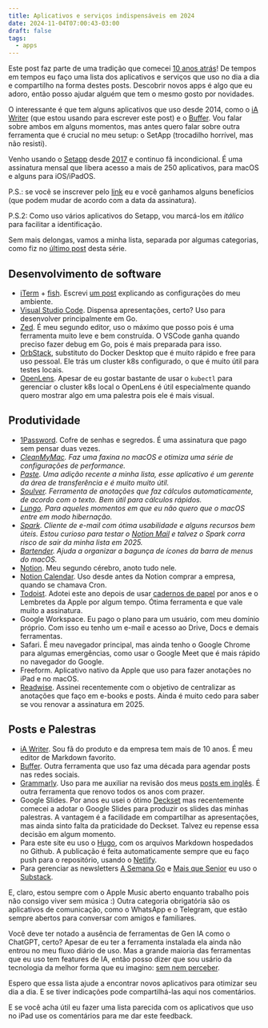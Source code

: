 ```yaml
---
title: Aplicativos e serviços indispensáveis em 2024
date: 2024-11-04T07:00:43-03:00
draft: false
tags:
  - apps
---
```


Este post faz parte de uma tradição que comecei [10 anos atrás](https://eltonminetto.dev/2014/12/23/aplicativos-indispensaveis-em-2014/)! De tempos em tempos eu faço uma lista dos aplicativos e serviços que uso no dia a dia e compartilho na forma destes posts. Descobrir novos apps é algo que eu adoro, então posso ajudar alguém que tem o mesmo gosto por novidades.

O interessante é que tem alguns aplicativos que uso desde 2014, como o [iA Writer](https://ia.net/writer) (que estou usando para escrever este post) e o [Buffer](http://bufferapp.com/). Vou falar sobre ambos em alguns momentos, mas antes quero falar sobre outra ferramenta que é crucial no meu setup: o SetApp (trocadilho horrível, mas não resisti). 

Venho usando o [Setapp](https://setapp.sjv.io/6egdeq?sharedid=aps) desde [2017](https://eltonminetto.dev/post/2017-02-24-setapp/) e continuo fã incondicional. É uma assinatura mensal que libera acesso a mais de 250 aplicativos, para macOS e alguns para iOS/iPadOS. 

P.S.: se você se inscrever pelo [link](https://setapp.sjv.io/6egdeq?sharedid=aps) eu e você ganhamos alguns benefícios (que podem mudar de acordo com a data da assinatura). 

P.S.2: Como uso vários aplicativos do Setapp, vou marcá-los em *itálico* para facilitar a identificação.

Sem mais delongas, vamos a minha lista, separada por algumas categorias, como fiz no [último post](https://eltonminetto.dev/post/2022-07-31-aplicativos-indispensaveis-2022/) desta série.

## Desenvolvimento de software

- [iTerm](https://iterm2.com) + [fish](https://fishshell.com/). Escrevi [um post](https://eltonminetto.dev/post/2023-05-16-improving-terminal/) explicando as configurações do meu ambiente.
- [Visual Studio Code](https://code.visualstudio.com). Dispensa apresentações, certo? Uso para desenvolver principalmente em Go.
- [Zed](https://zed.dev). É meu segundo editor, uso o máximo que posso pois é uma ferramenta muito leve e bem construída. O VSCode ganha quando preciso fazer debug em Go, pois é mais preparada para isso.
- [OrbStack](https://orbstack.dev), substituto do Docker Desktop que é muito rápido e free para uso pessoal. Ele trás um cluster k8s configurado, o que é muito útil para testes locais.
- [OpenLens](https://github.com/MuhammedKalkan/OpenLens). Apesar de eu gostar bastante de usar o `kubectl` para gerenciar o cluster k8s local o OpenLens é útil especialmente quando quero mostrar algo em uma palestra pois ele é mais visual.


## Produtividade

- [1Password](https://1password.com). Cofre de senhas e segredos. É uma assinatura que pago sem pensar duas vezes.
- *[CleanMyMac](https://setapp.com/pt-br/apps/cleanmymac). Faz uma faxina no macOS e otimiza uma série de configurações de performance.*
- *[Paste](https://setapp.com/pt-br/apps/paste). Uma adição recente a minha lista, esse aplicativo é um gerente da área de transferência e é muito muito útil.*
- *[Soulver](https://setapp.com/pt-br/apps/soulver). Ferramenta de anotações que faz cálculos automaticamente, de acordo com o texto. Bem útil para cálculos rápidos.*
- *[Lungo](https://setapp.com/pt-br/apps/lungo). Para aqueles momentos em que eu não quero que o macOS entre em modo hibernação.*
- *[Spark](https://setapp.com/pt-br/apps/spark-mail). Cliente de e-mail com ótima usabilidade e alguns recursos bem úteis. Estou curioso para testar o [Notion Mail](https://www.notion.so/product/mail) e talvez o Spark corra risco de sair da minha lista em 2025.*
- *[Bartender](https://setapp.com/pt-br/apps/bartender). Ajuda a organizar a bagunça de ícones da barra de menus do macOS.*
- [Notion](https://www.notion.so). Meu segundo cérebro, anoto tudo nele.
- [Notion Calendar](https://www.notion.so/product/calendar). Uso desde antes da Notion comprar a empresa, quando se chamava Cron.
- [Todoist](https://todoist.com/pt-BR). Adotei este ano depois de usar [cadernos de papel](https://eltonminetto.dev/post/2017-03-03-gerenciando-tarefas-bujo/) por anos e o Lembretes da Apple por algum tempo. Ótima ferramenta e que vale muito a assinatura.
- Google Workspace. Eu pago o plano para um usuário, com meu domínio próprio. Com isso eu tenho um e-mail e acesso ao Drive, Docs e demais ferramentas.
- Safari. É meu navegador principal, mas ainda tenho o Google Chrome para algumas emergências, como usar o Google Meet que é mais rápido no navegador do Google.
- Freeform. Aplicativo nativo da Apple que uso para fazer anotações no iPad e no macOS.
- [Readwise](https://readwise.io). Assinei recentemente com o objetivo de centralizar as anotações que faço em e-books e posts. Ainda é muito cedo para saber se vou renovar a assinatura em 2025.

## Posts e Palestras

- [iA Writer](https://ia.net/writer). Sou fã do produto e da empresa tem mais de 10 anos. É meu editor de Markdown favorito.
- [Buffer](http://bufferapp.com/). Outra ferramenta que uso faz uma década para agendar posts nas redes sociais.
- [Grammarly](https://www.grammarly.com). Uso para me auxiliar na revisão dos meus [posts em inglês](https://eltonminetto.dev/en/). É outra ferramenta que renovo todos os anos com prazer. 
- Google Slides. Por anos eu usei o ótimo [Deckset](https://www.deckset.com) mas recentemente comecei a adotar o Google Slides para produzir os slides das minhas palestras. A vantagem é a facilidade em compartilhar as apresentações, mas ainda sinto falta da praticidade do Deckset. Talvez eu repense essa decisão em algum momento.
- Para este site eu uso o [Hugo](https://gohugo.io), com os arquivos Markdown hospedados no Github. A publicação é feita automaticamente sempre que eu faço push para o repositório, usando o [Netlify](https://www.netlify.com). 
- Para gerenciar as newsletters [A Semana Go](https://asemanago.dev) e [Mais que Senior](https://maisquesenior.dev) eu uso o [Substack](http://substack.com/home).

E, claro, estou sempre com o Apple Music aberto enquanto trabalho pois não consigo viver sem música :) Outra categoria obrigatória são os aplicativos de comunicação, como o WhatsApp e o Telegram, que estão sempre abertos para conversar com amigos e familiares. 

Você deve ter notado a ausência de ferramentas de Gen IA como o ChatGPT, certo? Apesar de eu ter a ferramenta instalada ela ainda não entrou no meu fluxo diário de uso. Mas a grande maioria das ferramentas que eu uso tem features de IA, então posso dizer que sou usário da tecnologia da melhor forma que eu imagino: [sem nem perceber](https://eminetto.medium.com/o-powered-by-ia-vai-passar-579d2ca6045f).

Espero que essa lista ajude a encontrar novos aplicativos para otimizar seu dia a dia. E se tiver indicações pode compartilhá-las aqui nos comentários. 

E se você acha útil eu fazer uma lista parecida com os aplicativos que uso no iPad use os comentários para me dar este feedback.